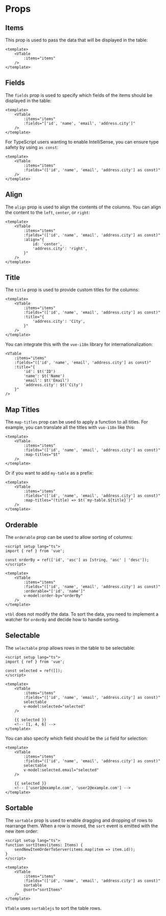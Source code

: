 # Props

## Items

This prop is used to pass the data that will be displayed in the table:

```vue{3}
<template>
    <VTable
        :items="items"
    />
</template>
```

## Fields

The `fields` prop is used to specify which fields of the items should be displayed in the table:

```vue{4}
<template>
    <VTable
        :items="items"
        :fields="['id', 'name', 'email', 'address.city']"
    />
</template>
```

For TypeScript users wanting to enable IntelliSense, you can ensure type safety by using `as const`:

```vue{4}
<template>
    <VTable
        :items="items"
        :fields="(['id', 'name', 'email', 'address.city'] as const)"
    />
</template>
```

## Align

The `align` prop is used to align the contents of the columns. You can align the content to the `left`, `center`, or `right`:

```vue{6,7}
<template>
    <VTable
        :items="items"
        :fields="(['id', 'name', 'email', 'address.city'] as const)"
        :align="{
            id: 'center',
            'address.city': 'right',
        }"
    />
</template>
```

## Title

The `title` prop is used to provide custom titles for the columns:

```vue{6}
<template>
    <VTable
        :items="items"
        :fields="(['id', 'name', 'email', 'address.city'] as const)"
        :title="{
            'address.city': 'City',
        }"
    />
</template>
```

You can integrate this with the `vue-i18n` library for internationalization:

```vue{5,6,7,8}
<VTable
	:items="items"
	:fields="(['id', 'name', 'email', 'address.city'] as const)"
	:title="{
		'id': $t('ID')
		'name': $t('Name')
		'email': $t('Email')
		'address.city': $t('City')
	}"
/>
```

## Map Titles

The `map-titles` prop can be used to apply a function to all titles. For example, you can translate all the titles with `vue-i18n` like this:

```vue{5}
<template>
    <VTable
        :items="items"
        :fields="(['id', 'name', 'email', 'address.city'] as const)"
        :map-titles="$t"
    />
</template>
```

Or if you want to add `my-table` as a prefix:

```vue{5}
<template>
    <VTable
        :items="items"
        :fields="(['id', 'name', 'email', 'address.city'] as const)"
        :map-titles="(title) => $t(`my-table.${title}`)"
    />
</template>
```

## Orderable

The `orderable` prop can be used to allow sorting of columns:

```vue{4,11,12}
<script setup lang="ts">
import { ref } from 'vue';

const orderBy = ref(['id', 'asc'] as [string, 'asc' | 'desc']);
</script>

<template>
    <VTable
        :items="items"
        :fields="(['id', 'name', 'email', 'address.city'] as const)"
        :orderable="['id', 'name']"
        v-model:order-by="orderBy"
    />
</template>
```

`vtbl` does not modify the data. To sort the data, you need to implement a watcher for `orderBy` and decide how to handle sorting.

## Selectable

The `selectable` prop allows rows in the table to be selectable:

```vue{4,11,12}
<script setup lang="ts">
import { ref } from 'vue';

const selected = ref([]);
</script>

<template>
    <VTable
        :items="items"
        :fields="(['id', 'name', 'email', 'address.city'] as const)"
        selectable
        v-model:selected="selected"
    />

    {{ selected }}
    <!-- [1, 4, 6] -->
</template>
```

You can also specify which field should be the `id` field for selection:

```vue{6}
<template>
    <VTable
        :items="items"
        :fields="(['id', 'name', 'email', 'address.city'] as const)"
        selectable
        v-model:selected.email="selected"
    />

    {{ selected }}
    <!-- ['user1@example.com', 'user2@example.com'] -->
</template>
```

## Sortable

The `sortable` prop is used to enable dragging and dropping of rows to rearrange them. When a row is moved, the `sort` event is emitted with the new item order:

```vue{11,12}
<script setup lang="ts">
function sortItems(items: Items) {
    sendNewItemOrderToServer(items.map(item => item.id));
}
</script>

<template>
    <VTable
        :items="items"
        :fields="(['id', 'name', 'email', 'address.city'] as const)"
        sortable
        @sort="sortItems"
    />
</template>
```

`VTable` uses `sortablejs` to sort the table rows.
